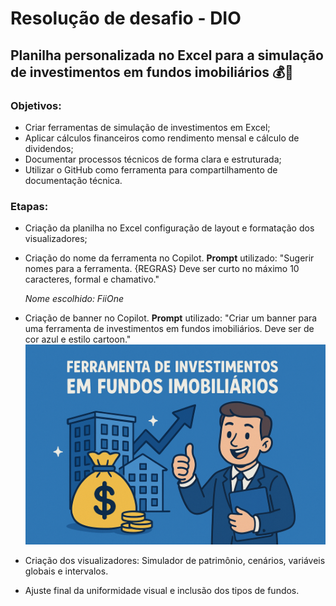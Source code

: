 # Resolução de desafio - DIO

## Planilha personalizada no Excel para a simulação de investimentos em fundos imobiliários 💰🏡

### Objetivos:

- Criar ferramentas de simulação de investimentos em Excel;
- Aplicar cálculos financeiros como rendimento mensal e cálculo de dividendos;
- Documentar processos técnicos de forma clara e estruturada; 
- Utilizar o GitHub como ferramenta para compartilhamento de documentação técnica. 


### Etapas:
- Criação da planilha no Excel configuração de layout e formatação dos visualizadores;
- Criação do nome da ferramenta no Copilot. **Prompt** utilizado: "Sugerir nomes para a ferramenta. {REGRAS} Deve ser curto no máximo 10 caracteres, formal e chamativo."

    *Nome escolhido: FiiOne*

- Criação de banner no Copilot. **Prompt** utilizado: "Criar um banner para uma ferramenta de investimentos em fundos imobiliários. Deve ser de cor azul e estilo cartoon."
![alt text](image.png)

- Criação dos visualizadores: Simulador de patrimônio, cenários, variáveis globais e intervalos.
- Ajuste final da uniformidade visual e inclusão dos tipos de fundos. 